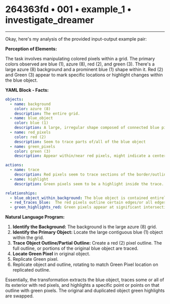 # 264363fd • 001 • example_1 • investigate_dreamer

---
Okay, here's my analysis of the provided input-output example pair:

**Perception of Elements:**

The task involves manipulating colored pixels within a grid. The primary colors observed are blue (1), azure (8), red (2), and green (3). There's a large azure (8) background and a prominent blue (1) shape within it. Red (2) and Green (3) appear to mark specific locations or highlight changes within the blue object.

**YAML Block - Facts:**



```yaml
objects:
  - name: background
    color: azure (8)
    description: The entire grid.
  - name: blue_object
    color: blue (1)
    description: A large, irregular shape composed of connected blue pixels.
  - name: red_pixels
    color: red (2)
    description: Seem to trace parts of/all of the blue object
  - name: green_pixels
    color: green (3)
    description: Appear within/near red pixels, might indicate a center or key point.

actions:
  - name: trace
    description: Red pixels seem to trace sections of the border/outline.
  - name: highlight
    description: Green pixels seem to be a highlight inside the trace.

relationships:
  - blue_object_within_background: The blue object is contained entirely within the azure background.
  - red_traces_blue:  The red pixels outline certain edges/or all edges of the blue object.
  - green_highlights_red: Green pixels appear at significant intersections or points within the red traced path.
```



**Natural Language Program:**

1.  **Identify the Background:** The background is the large azure (8) grid.
2.  **Identify the Primary Object:**  Locate the large contiguous blue (1) object within the grid.
3.  **Trace Object Outline/Partial Outline:** Create a red (2) pixel outline. The full outline, or portions of the original blue object are traced.
4. **Locate Green Pixel** in original object.
5. Replicate Green pixel.
6. Replicate object and outline, rotating to match Green Pixel location on replicated outline.

Essentially, the transformation extracts the blue object, traces some or all of its exterior with red pixels, and highlights a specific point or points on that outline with green pixels. The original and duplicated object green highlights are swapped.

